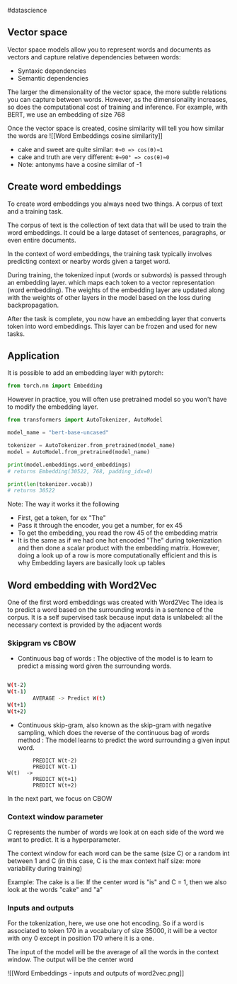 #datascience

## Vector space

Vector space models allow you to represent words and documents as vectors and capture relative dependencies between words:

- Syntaxic dependencies​
- Semantic dependencies

The larger the dimensionality of the vector space, the more subtle relations you can capture between words. However, as the dimensionality increases, so does the computational cost of training and inference.
For example, with BERT, we use an embedding of size 768

Once the vector space is created, cosine similarity will tell you how similar the words are
![[Word Embeddings cosine similarity]]

- cake and sweet are quite similar: `θ≈0 => cos(θ)≈1`
- cake and truth are very different: `θ≈90° => cos(θ)≈0`
- Note: antonyms have a cosine similar of -1

## Create word embeddings

To create word embeddings you always need two things. A corpus of text and a training task.

The corpus of text is the collection of text data that will be used to train the word embeddings. It could be a large dataset of sentences, paragraphs, or even entire documents.

In the context of word embeddings, the training task typically involves predicting context or nearby words given a target word.

During training, the tokenized input (words or subwords) is passed through an embedding layer. which maps each token to a vector representation (word embedding). The weights of the embedding layer are updated along with the weights of other layers in the model based on the loss during backpropagation.

After the task is complete, you now have an embedding layer that converts token into word embeddings. This layer can be frozen and used for new tasks.

## Application

It is possible to add an embedding layer with pytorch:

```python
from torch.nn import Embedding
```

However in practice, you will often use pretrained model so you won't have to modify the embedding layer.

```python
from transformers import AutoTokenizer, AutoModel

model_name = "bert-base-uncased"

tokenizer = AutoTokenizer.from_pretrained(model_name)
model = AutoModel.from_pretrained(model_name)

print(model.embeddings.word_embeddings)
# returns Embedding(30522, 768, padding_idx=0)

print(len(tokenizer.vocab))
# returns 30522
```

Note: The way it works it the following

- First, get a token, for ex "The"
- Pass it through the encoder, you get a number, for ex 45
- To get the embedding, you read the row 45 of the embedding matrix
- It is the same as if we had one hot encoded "The" during tokenization and then done a scalar product with the embedding matrix. However, doing a look up of a row is more computationally efficient and this is why Embedding layers are basically look up tables

## Word embedding with Word2Vec

One of the first word embeddings was created with Word2Vec
The idea is to predict a word based on the surrounding words in a sentence of the corpus​.
It is a self supervised task because input data is unlabeled​: all the necessary context is provided by the adjacent words​

### Skipgram vs CBOW

- Continuous bag of words : The objective of the model is to learn to predict a missing word given the surrounding words.​

```bash

W(t-2)
W(t-1)
		AVERAGE -> Predict W(t)
W(t+1)
W(t+2)
```

- Continuous skip-gram, also known as the skip-gram with negative sampling, which does the reverse of the continuous bag of words method : The model learns to predict the word surrounding a given input word.​

```
		PREDICT W(t-2)
		PREDICT W(t-1)
W(t)  ->
		PREDICT W(t+1)
		PREDICT W(t+2)
```

In the next part, we focus on CBOW

### Context window parameter

C represents the number of words we look at on each side of the word we want to predict. It is a hyperparameter. ​

The context window for each word can be the same (size C) or a random int between 1 and C (in this case, C is the max context half size: more variability during training)​

Example: The cake is a lie: If the center word is "is" and C = 1, then we also look at the words "cake" and "a"

### Inputs and outputs

For the tokenization, here, we use one hot encoding. So if a word is associated to token 170 in a vocabulary of size 35000, it will be a vector with ony 0 except in position 170 where it is a one.

The input of the model will be the average of all the words in the context window.
The output will be the center word

![[Word Embeddings - inputs and outputs of word2vec.png]]
